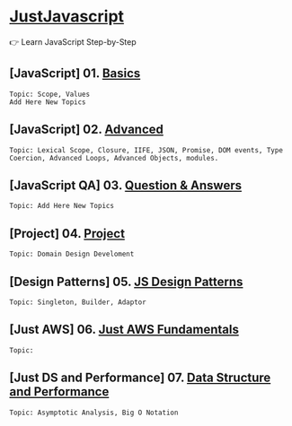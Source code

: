 # [JustJavascript](https://justjavascript.com/)

:point_right: Learn JavaScript Step-by-Step

## [JavaScript] 01. [Basics](https://github.com/kambleaa007/Javascript/tree/master/1.%20JavaScript%20Basics)

    Topic: Scope, Values
    Add Here New Topics

## [JavaScript] 02. [Advanced](https://github.com/kambleaa007/Javascript/tree/master/3.%20JavaScript%20Advanced)

    Topic: Lexical Scope, Closure, IIFE, JSON, Promise, DOM events, Type Coercion, Advanced Loops, Advanced Objects, modules.

## [JavaScript QA] 03. [Question & Answers](https://github.com/kambleaa007/Javascript/tree/master/4.%20JavaScript%20QA)

    Topic: Add Here New Topics

## [Project] 04. [Project](https://github.com/kambleaa007/Javascript/tree/master/5%20Project)

    Topic: Domain Design Develoment

## [Design Patterns] 05. [JS Design Patterns](https://github.com/kambleaa007/Javascript/tree/master/6%20Design%20Patterns)

    Topic: Singleton, Builder, Adaptor

## [Just AWS] 06. [Just AWS Fundamentals](https://github.com/kambleaa007/Javascript/tree/master/7%20AWS)

    Topic:

## [Just DS and Performance] 07. [Data Structure and Performance](https://github.com/kambleaa007/Javascript/tree/master/8%20DS%20%26%20Performance)

    Topic: Asymptotic Analysis, Big O Notation   